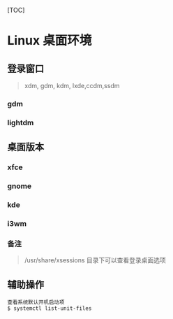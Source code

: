 [TOC]

# Linux 桌面环境

## 登录窗口

> xdm, gdm, kdm, lxde,ccdm,ssdm

### gdm

### lightdm

## 桌面版本

### xfce

### gnome

### kde

### i3wm

### 备注

> /usr/share/xsessions 目录下可以查看登录桌面选项

## 辅助操作

```shell
查看系统默认开机启动项
$ systemctl list-unit-files
```

